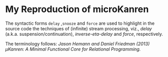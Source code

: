 # My Reproduction of microKanren

The syntactic forms `delay` ,`snooze` and `force` are used to highlight in the source code the techniques of (infinite) stream processing, viz., _delay_ (a.k.a. suspension/continuation), _inverse-eta-delay_ and _force_, respectively.

The terminology follows:
_Jason Hemann and Daniel Friedman (2013) µKanren: A Minimal Functional Core for Relational Programming._  






